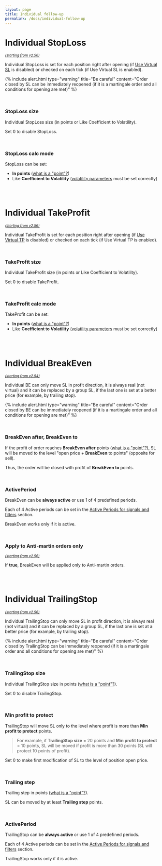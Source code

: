 ```yaml
---
layout: page
title: Individual follow-up
permalink: /docs/individual-follow-up
---
```


# Individual StopLoss

<sup>[*(starting from v2.56)*](/docs/versions-history#20230818-1124-256)</sup>

Individual StopLoss is set for each position right after opening (if [Use Virtual SL](/docs/follow-up#use-virtual-stoploss) is disabled) or checked on each tick (if Use Virtual SL is enabled).

{% include alert.html type="warning" title="Be careful" content="Order closed by SL can be immediately reopened (if it is a martingale order and all conditions for opening are met)" %}

<br />

### StopLoss size

Individual StopLoss size (in points or Like Coefficient to Volatility).

Set 0 to disable StopLoss.

<br />

### StopLoss calc mode

StopLoss can be set:
* **In points** ([what is a "point"?](/docs/FAQ/what-is-a-point))
* Like **Coefficient to Volatility** ([volatility parameters](/docs/volatility) must be set correctly)

<br />
<br />

# Individual TakeProfit

<sup>[*(starting from v2.56)*](/docs/versions-history#20230818-1124-256)</sup>

Individual TakeProfit is set for each position right after opening (if [Use Virtual TP](/docs/follow-up#use-virtual-takeprofit) is disabled) or checked on each tick (if Use Virtual TP is enabled).

<br />

### TakeProfit size

Individual TakeProfit size (in points or Like Coefficient to Volatility).

Set 0 to disable TakeProfit.

<br />

### TakeProfit calc mode

TakeProfit can be set:
* **In points** ([what is a "point"?](/docs/FAQ/what-is-a-point))
* Like **Coefficient to Volatility** ([volatility parameters](/docs/volatility) must be set correctly)

<br />
<br />

# Individual BreakEven

<sup>[*(starting from v2.54)*](/docs/versions-history#20230427-0706-254)</sup>

Individual BE can only move SL in profit direction, it is always real (not virtual) and it can be replaced by a group SL, if the last one is set at a better price (for example, by trailing stop).

{% include alert.html type="warning" title="Be careful" content="Order closed by BE can be immediately reopened (if it is a martingale order and all conditions for opening are met)" %}

<br />

### BreakEven after, BreakEven to

If the profit of order reaches **BreakEven after** points ([what is a "point"?](/docs/FAQ/what-is-a-point)), SL will be moved to the level "open price + **BreakEven** to points" (opposite for sell).

Thus, the order will be closed with profit of **BreakEven to** points.

<br />

### ActivePeriod

BreakEven can be **always active** or use 1 of 4 predefined periods.

Each of 4 Active periods can be set in the [Active Periods for signals and filters](/docs/active-periods) section.

BreakEven works only if it is active.

<br />

### Apply to Anti-martin orders only
<sup>[*(starting from v2.56)*](/docs/versions-history#20230818-1124-256)</sup>

If **true**, BreakEven will be applied only to Anti-martin orders.

<br />
<br />

# Individual TrailingStop

<sup>[*(starting from v2.56)*](/docs/versions-history#20230818-1124-256)</sup>

Individual TrailingStop can only move SL in profit direction, it is always real (not virtual) and it can be replaced by a group SL, if the last one is set at a better price (for example, by trailing stop).

{% include alert.html type="warning" title="Be careful" content="Order closed by TrailingStop can be immediately reopened (if it is a martingale order and all conditions for opening are met)" %}

<br />

### TrailingStop size

Individual TrailingStop size in points ([what is a "point"?](/docs/FAQ/what-is-a-point)).

Set 0 to disable TrailingStop.

<br />

### Min profit to protect

TrailingStop will move SL only to the level where profit is more than **Min profit to protect** points.

> For example, if **TrailingStop size** = 20 points and **Min profit to protect** = 10 points, SL will be moved if profit is more than 30 points (SL will protect 10 points of profit).

Set 0 to make first modification of SL to the level of position open price.

<br />

### Trailing step

Trailing step in points ([what is a "point"?](/docs/FAQ/what-is-a-point)).

SL can be moved by at least **Trailing step** points.

<br />

### ActivePeriod

TrailingStop can be **always active** or use 1 of 4 predefined periods.

Each of 4 Active periods can be set in the [Active Periods for signals and filters](/docs/active-periods) section.

TrailingStop works only if it is active.

